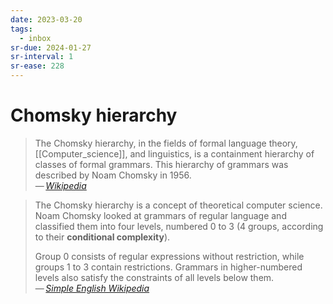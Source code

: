 ```yaml
---
date: 2023-03-20
tags:
  - inbox
sr-due: 2024-01-27
sr-interval: 1
sr-ease: 228
---
```


# Chomsky hierarchy

> The Chomsky hierarchy, in the fields of formal language theory,
> [[Computer_science]], and linguistics, is a containment hierarchy of classes
> of formal grammars. This hierarchy of grammars was described by Noam Chomsky
> in 1956.\
> — <cite>[Wikipedia](https://en.wikipedia.org/wiki/Chomsky_hierarchy)</cite>

> The Chomsky hierarchy is a concept of theoretical computer science. Noam
> Chomsky looked at grammars of regular language and classified them into four
> levels, numbered 0 to 3 (4 groups, according to their **conditional
> complexity**).
>
> Group 0 consists of regular expressions without restriction, while groups 1 to
> 3 contain restrictions. Grammars in higher-numbered levels also satisfy the
> constraints of all levels below them.\
> — <cite>[Simple English Wikipedia](https://simple.wikipedia.org/wiki/Chomsky_hierarchy)</cite>